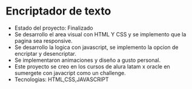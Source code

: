 <h1>Encriptador de texto</h1>


- Estado del proyecto: Finalizado
- Se desarrollo el area visual con HTML Y CSS y se implemento que la pagina sea responsive.
- Se desarrollo la logica con javascript, se implemento la opcion de encriptar y desencriptar.
- Se implementaron animaciones y diseño a gusto personal.
- Este proyecto se creo en los cursos de alura latam x oracle en sumergete con javacript como un challenge.
- Tecnologias: HTML,CSS,JAVASCRIPT
